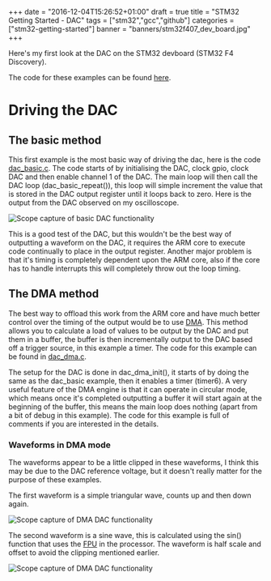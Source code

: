 +++
date = "2016-12-04T15:26:52+01:00"
draft = true
title = "STM32 Getting Started - DAC"
tags = ["stm32","gcc","github"]
categories = ["stm32-getting-started"]
banner = "banners/stm32f407_dev_board.jpg"
+++

Here's my first look at the DAC on the STM32 devboard (STM32 F4 Discovery).

<!--more-->

The code for these examples can be found [here](https://github.com/sbaconbits/stm32f4_first_look).

# Driving the DAC
## The basic method
This first example is the most basic way of driving the dac, here is the code
[dac_basic.c](https://github.com/sbaconbits/stm32f4_first_look/blob/master/dac_basic.c).
The code starts of by initialising the DAC, clock gpio, clock DAC and then enable channel 1 of the DAC.
The main loop will then call the DAC loop (dac_basic_repeat()), this loop will simple increment the value that is stored in the DAC output register until it loops back to zero. Here is the output from the DAC observed on my oscilloscope.

![Scope capture of basic DAC functionality](/images/stm32_scope_dac_basic.png)

This is a good test of the DAC, but this wouldn't be the best way of outputting a waveform on the DAC, it requires the ARM core to execute code continually to place in the output register. Another major problem is that it's timing is completely dependent upon the ARM core, also if the core has to handle interrupts this will completely throw out the loop timing.


## The DMA method
The best way to offload this work from the ARM core and have much better control over the timing of the output would be to use [DMA](https://en.wikipedia.org/wiki/Direct_memory_access). This method allows you to calculate a load of values to be output by the DAC and put them in a buffer, the buffer is then incrementally output to the DAC based off a trigger source, in this example a timer. The code for this example can be found in [dac_dma.c](https://github.com/sbaconbits/stm32f4_first_look/blob/master/dac_dma.c).

The setup for the DAC is done in dac_dma_init(), it starts of by doing the same as the dac_basic example, then it enables a timer (timer6). A very useful feature of the DMA engine is that it can operate in circular mode, which means once it's completed outputting a buffer it will start again at the beginning of the buffer, this means the main loop does nothing (apart from a bit of debug in this example). The code for this example is full of comments if you are interested in the details.

### Waveforms in DMA mode
The waveforms appear to be a little clipped in these waveforms, I think this may be due to the DAC reference voltage, but it doesn't really matter for the purpose of these examples.

The first waveform is a simple triangular wave, counts up and then down again.

![Scope capture of DMA DAC functionality](/images/stm32_scope_dac_dma_triangle.png)

The second waveform is a sine wave, this is calculated using the sin() function that uses the [FPU](https://en.wikipedia.org/wiki/Floating-point_unit) in the processor. The waveform is half scale and offset to avoid the clipping mentioned earlier.

![Scope capture of DMA DAC functionality](/images/stm32_scope_dac_dma_sine.png)


